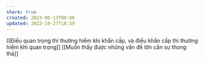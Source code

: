```yaml
---
share: true
created: 2023-06-13T00:06
updated: 2023-10-27T18:59
---
```

[[Điều quan trọng thì thường hiếm khi khẩn cấp, và điều khẩn cấp thì thường hiếm khi quan trọng]]
[[Muốn thấy được những vấn đề lớn cần sự thong thả]]
